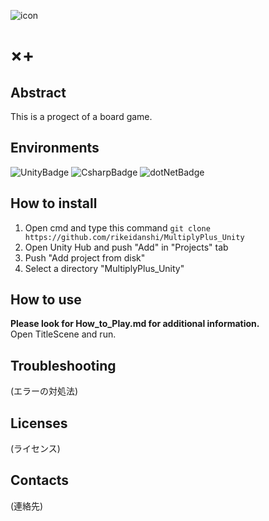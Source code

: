 ![icon](https://github.com/rikeidanshi/MultiplyPlus_Unity2/blob/master/Assets/MultiplyPlus_icon.png)
# ×+  
## Abstract  
This is a progect of a board game.
## Environments  
![UnityBadge](https://img.shields.io/badge/Unity-2022.3.28f1-%23FFFFFF?logo=unity)
![CsharpBadge](https://img.shields.io/badge/C%23-9.0-%23512BD4?logo=csharp)
![dotNetBadge](https://img.shields.io/badge/.NET_Mono-6.13.0-%23512BD4?logo=dotnet)
## How to install  
1. Open cmd and type this command `git clone https://github.com/rikeidanshi/MultiplyPlus_Unity`
2. Open Unity Hub and push "Add" in "Projects" tab
3. Push "Add project from disk"
4. Select a directory "MultiplyPlus_Unity"
## How to use  
**Please look for How_to_Play.md for additional information.**    
Open TitleScene and run.  
## Troubleshooting  
(エラーの対処法)
## Licenses  
(ライセンス)
## Contacts  
(連絡先)
